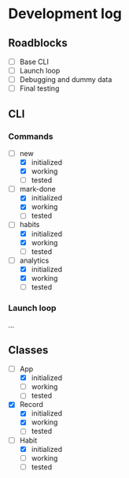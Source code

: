 # Development log

## Roadblocks
- [ ] Base CLI
- [ ] Launch loop
- [ ] Debugging and dummy data
- [ ] Final testing

## CLI
### Commands
- [ ] new
  - [x] initialized
  - [x] working
  - [ ] tested
- [ ] mark-done
  - [x] initialized
  - [x] working
  - [ ] tested
- [ ] habits
  - [x] initialized
  - [X] working
  - [ ] tested
- [ ] analytics
  - [x] initialized
  - [X] working
  - [ ] tested

### Launch loop
...

## Classes

- [ ] App
  - [x] initialized
  - [ ] working
  - [ ] tested
- [X] Record
  - [X] initialized
  - [X] working
  - [ ] tested
- [ ] Habit
  - [x] initialized
  - [ ] working
  - [ ] tested